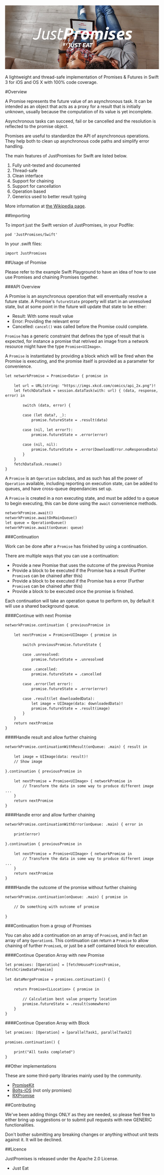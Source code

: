 ![](JustPromises_logo.jpg)

A lightweight and thread-safe implementation of Promises & Futures in Swift 3 for iOS and OS X with 100% code coverage.

#Overview

A Promise represents the future value of an asynchronous task. It can be intended as an object that acts as a proxy for a result that is initially unknown, usually because the computation of its value is yet incomplete.

Asynchronous tasks can succeed, fail or be cancelled and the resolution is reflected to the promise object.

Promises are useful to standardize the API of asynchronous operations. They help both to clean up asynchronous code paths and simplify error handling.

The main features of JustPromises for Swift are listed below.

1. Fully unit-tested and documented
2. Thread-safe
3. Clean interface
4. Support for chaining
6. Support for cancellation
7. Operation based
8. Generics used to better result typing

More information at [the Wikipedia page](http://en.wikipedia.org/wiki/Futures_and_promises).


##Importing

To import just the Swift version of JustPromises, in your Podfile:
```
pod 'JustPromises/Swift'
```

In your .swift files:
```
import JustPromises
```

##Usage of Promise

Please refer to the example Swift Playground to have an idea of how to use use Promises and chaining Promises together.


###API Overview

A Promise is an asynchronous operation that will enventually resolve a future state. A Promise's `futureState` property will start in an unresolved state, but at some point in the future will update that state to be either:

- Result: With some result value
- Error: Providing the relevant error
- Cancelled: `cancel()` was called before the Promise could complete.

`Promise` has a generic constraint that defines the type of result that is expected, for instance a promise that retrived an image from a network resource might have the type `Promise<UIImage>`.

A `Promise` is instantiated by providing a block which will be fired when the Promise is executing, and the promise itself is provided as a parameter for convenience.

```
let networkPromise = Promise<Data> { promise in

    let url = URL(string: "https://imgs.xkcd.com/comics/api_2x.png")!
    let fetchDataTask = session.dataTask(with: url) { (data, response, error) in

        switch (data, error) {

        case (let data?, _):
            promise.futureState = .result(data)

        case (nil, let error?):
            promise.futureState = .error(error)

        case (nil, nil):
            promise.futureState = .error(DownloadError.noResponseData)
        }
    }
    fetchDataTask.resume()
}
```

A `Promise` is an `Operation` subclass, and as such has all the power of `Operation` available, including reporting on execution state, can be added to queues, and have cross-queue dependancies set up. 

A `Promise` is created in a non executing state, and must be added to a queue to begin executing, this can be done using the `await` convenience methods.
```
networkPromise.await()
networkPromise.awaitOnMainQueue()
let queue = OperationQueue()
networkPromise.await(onQueue: queue)
```

###Continuation

Work can be done after a `Promise` has finished by using a continuation.

There are multiple ways that you can use a continuation:

- Provide a new Promise that uses the outcome of the previous Promise
- Provide a block to be executed if the Promise has a result (Further `Promise`s can be chained after this)
- Provide a block to be executed if the Promise has a error (Further `Promise`s can be chained after this)
- Provide a block to be executed once the promise is finished.

Each continuation will take an operation queue to perform on, by default it will use a shared background queue.


####Continue with next Promise
```
networkPromise.continuation { previousPromise in
    
    let nextPromise = Promise<UIImage> { promise in

        switch previousPromise.futureState {

        case .unresolved:
            promise.futureState = .unresolved

        case .cancelled:
            promise.futureState = .cancelled

        case .error(let error):
            promise.futureState = .error(error)

        case .result(let downloadedData):
            let image = UIImage(data: downloadedData)!
            promise.futureState = .result(image)
        }
    }
    return nextPromise
}
```

####Handle result and allow further chaining
```
networkPromise.continuationWithResult(onQueue: .main) { result in

    let image = UIImage(data: result)!
    // Show image

}.continuation { previousPromise in

    let nextPromise = Promise<UIImage> { networkPromise in
        // Transform the data in some way to produce different image ...
    }
    return nextPromise
}
```

####Handle error and allow further chaining
```
networkPromise.continuationWithError(onQueue: .main) { error in

    print(error)

}.continuation { previousPromise in

    let nextPromise = Promise<UIImage> { networkPromise in
        // Transform the data in some way to produce different image ...
    }
    return nextPromise
}
```

####Handle the outcome of the promise without further chaining
``` 
networkPromise.continuation(onQueue: .main) { promise in

    // Do something with outcome of promise

}

```

###Continuation from a group of Promises

You can also add a continuation on an array of `Promise`s, and in fact an array of any `Operation`s. This continuation can return a `Promise` to allow chaining of further `Promise`s, or just be a self contained block for execution.

####Continue Operation Array with new Promise
```
let promises: [Operation] = [fetchHousePricesPromise, fetchCrimeDataPromise]

let dataMergePromise = promises.continuation() {
    
    return Promise<CLLocation> { promise in
        
        // Calculation best value property location
        promise.futureState = .result(somewhere)
    }
}

```

####Continue Operation Array with Block
```
let promises: [Operation] = [parallelTask1, parallelTask2]

promises.continuation() {

    print("All tasks completed")
}

```

##Other implementations

These are some third-party libraries mainly used by the community.

- [PromiseKit](http://promisekit.org/)
- [Bolts-iOS](https://github.com/BoltsFramework/Bolts-iOS) (not only promises)
- [RXPromise](https://github.com/couchdeveloper/RXPromise)


##Contributing

We've been adding things ONLY as they are needed, so please feel free to either bring up suggestions or to submit pull requests with new GENERIC functionalities.

Don't bother submitting any breaking changes or anything without unit tests against it. It will be declined.

##Licence

JustPromises is released under the Apache 2.0 License.

- Just Eat
